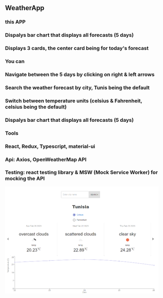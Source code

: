## WeatherApp

### this APP

### Dispalys bar chart that displays all forecasts (5 days)
### Displays 3 cards, the center card being for today's forecast

### You can

### Navigate between the 5 days by clicking on right & left arrows
### Search the weather forecast by city, Tunis being the default
### Switch between temperature units (celsius & Fahrenheit, celsius being the default)
### Dispalys bar chart that displays all forecasts (5 days)

### Tools

### React, Redux, Typescript, material-ui
### Api: Axios, OpenWeatherMap API
### Testing: react testing library & MSW (Mock Service Worker) for mocking the API

![Test Image 1](https://github.com/roua-cyber/weatherApp/blob/main/img1.png)
